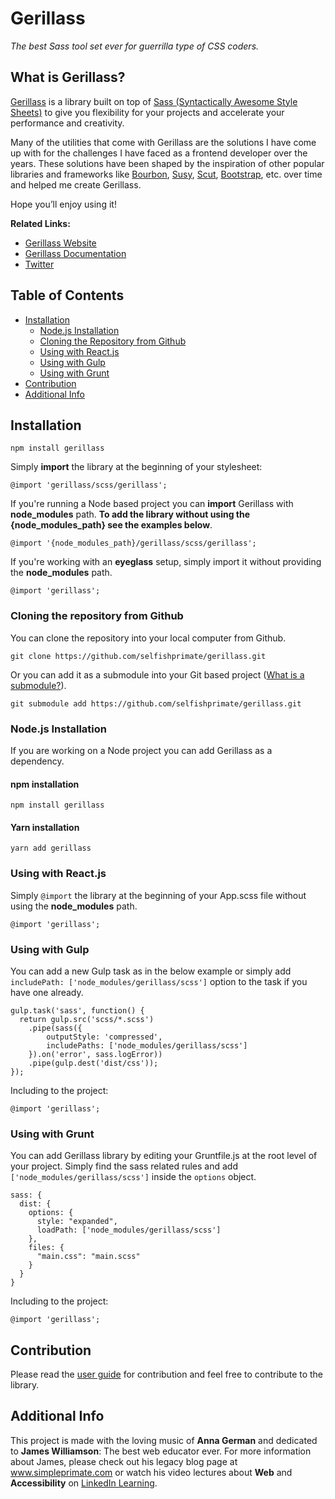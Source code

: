 # Gerillass

_The best Sass tool set ever for guerrilla type of CSS coders._

## What is Gerillass?

[Gerillass](https://gerillass.com) is a library built on top of [Sass (Syntactically Awesome Style Sheets)](https://sass-lang.com/) to give you flexibility for your projects and accelerate your performance and creativity.

Many of the utilities that come with Gerillass are the solutions I have come up with for the challenges I have faced as a frontend developer over the years. These solutions have been shaped by the inspiration of other popular libraries and frameworks like [Bourbon](https://www.bourbon.io/), [Susy](https://www.oddbird.net/), [Scut](https://davidtheclark.github.io/scut/), [Bootstrap](https://getbootstrap.com/), etc. over time and helped me create Gerillass.

Hope you’ll enjoy using it!

**Related Links:**

* [Gerillass Website](https://gerillass.com)  
* [Gerillass Documentation](https://docs.gerillass.com)  
* [Twitter](https://twitter.com/gerillass)

## Table of Contents

- [Installation](#installation)
    - [Node.js Installation](#nodejs-installation)
    - [Cloning the Repository from Github](#cloning-the-repository-from-github)
    - [Using with React.js](#using-with-reactjs)
    - [Using with Gulp](#using-with-gulp)
    - [Using with Grunt](#using-with-grunt)
- [Contribution](#contribution)
- [Additional Info](#additional-info)


## Installation

    npm install gerillass

Simply **import** the library at the beginning of your stylesheet:

    @import 'gerillass/scss/gerillass';

If you're running a Node based project you can **import** Gerillass with **node_modules** path. **To add the library without using the {node_modules_path} see the examples below**.

    @import '{node_modules_path}/gerillass/scss/gerillass';

If you're working with an **eyeglass** setup, simply import it without providing the **node_modules** path.

    @import 'gerillass';
    
### Cloning the repository from Github

You can clone the repository into your local computer from Github.

    git clone https://github.com/selfishprimate/gerillass.git
   
Or you can add it as a submodule into your Git based project ([What is a submodule?](https://git-scm.com/book/en/v2/Git-Tools-Submodules)).

    git submodule add https://github.com/selfishprimate/gerillass.git

### Node.js Installation

If you are working on a Node project you can add Gerillass as a dependency.

#### npm installation

    npm install gerillass

#### Yarn installation

    yarn add gerillass

### Using with React.js

Simply `@import` the library at the beginning of your App.scss file without using the **node_modules** path.

    @import 'gerillass';

### Using with Gulp

You can add a new Gulp task as in the below example or simply add `includePath: ['node_modules/gerillass/scss']` option to the task if you have one already.

    gulp.task('sass', function() {
      return gulp.src('scss/*.scss')
        .pipe(sass({
            outputStyle: 'compressed',
            includePaths: ['node_modules/gerillass/scss']
        }).on('error', sass.logError))
        .pipe(gulp.dest('dist/css'));
    });
    
Including to the project:
    
    @import 'gerillass';

### Using with Grunt

You can add Gerillass library by editing your Gruntfile.js at the root level of your project. Simply find the sass related rules and add `['node_modules/gerillass/scss']` inside the `options` object.

    sass: {
      dist: {
        options: {
          style: "expanded",
          loadPath: ['node_modules/gerillass/scss']
        },
        files: {
          "main.css": "main.scss"
        }
      }
    }
    
Including to the project:
    
    @import 'gerillass';

    
## Contribution

Please read the [user guide]() for contribution and feel free to contribute to the library.

## Additional Info

This project is made with the loving music of **Anna German** and dedicated to **James Williamson**: The best web educator ever. For more information about James, please check out his legacy blog page at www.simpleprimate.com or watch his video lectures about **Web** and **Accessibility** on [LinkedIn Learning](https://www.linkedin.com/learning/instructors/james-williamson).

